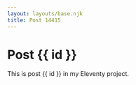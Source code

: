 ```yaml
---
layout: layouts/base.njk
title: Post 14415
---
```


# Post {{ id }}

This is post {{ id }} in my Eleventy project.
